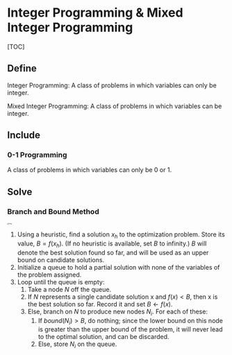 # Integer Programming & Mixed Integer Programming

[TOC]

## Define  
Integer Programming: A class of problems in which variables can only be integer.

Mixed Integer Programming: A class of problems in which variables can be integer.

## Include

### 0-1 Programming

A class of problems in which variables can only be 0 or 1.


## Solve

### Branch and Bound Method

<img src="./assets/R.png" alt="img" style="zoom:25%;" />

1. Using a heuristic, find a solution $x_h$ to the optimization problem. Store its value, $B = f(x_h)$. (If no heuristic is available, set $B$ to infinity.) $B$ will denote the best solution found so far, and will be used as an upper bound on candidate solutions. 
2. Initialize a queue to hold a partial solution with none of the variables of the problem assigned. 
3. Loop until the queue is empty: 	
   1. Take a node $N$ off the queue.  
   2. If $N$ represents a single candidate solution x and $f(x) < B$, then x is the best solution so far. Record it and set $B ← f(x)$.  
   3. Else, branch on $N$ to produce new nodes $N_i$. For each of these: 
      1. If $bound(N_i) > B$, do nothing; since the lower bound on this node is greater than the upper bound of the problem, it will never lead to the optimal solution, and can be discarded. 	 	
      2. Else, store $N_i$ on the queue.
